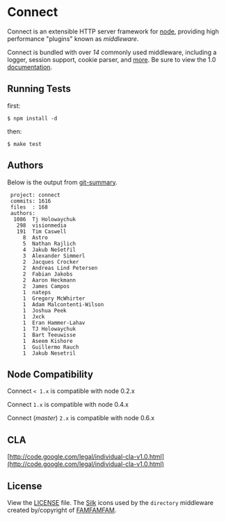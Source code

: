 # Connect

  Connect is an extensible HTTP server framework for [node](http://nodejs.org), providing high performance "plugins" known as _middleware_.

 Connect is bundled with over _14_ commonly used middleware, including
 a logger, session support, cookie parser, and [more](http://senchalabs.github.com/connect). Be sure to view the 1.0 [documentation](http://senchalabs.github.com/connect/).

## Running Tests

first:

    $ npm install -d

then:

    $ make test

## Authors

 Below is the output from [git-summary](http://github.com/visionmedia/git-extras).

     project: connect
     commits: 1616
     files  : 168
     authors: 
      1086	Tj Holowaychuk
       298	visionmedia
       191	Tim Caswell
         8	Astro
         5	Nathan Rajlich
         4	Jakub Nešetřil
         3	Alexander Simmerl
         2	Jacques Crocker
         2	Andreas Lind Petersen
         2	Fabian Jakobs
         2	Aaron Heckmann
         2	James Campos
         1	nateps
         1	Gregory McWhirter
         1	Adam Malcontenti-Wilson
         1	Joshua Peek
         1	Jxck
         1	Eran Hammer-Lahav
         1	TJ Holowaychuk
         1	Bart Teeuwisse
         1	Aseem Kishore
         1	Guillermo Rauch
         1	Jakub Nesetril


## Node Compatibility

  Connect `< 1.x` is compatible with node 0.2.x


  Connect `1.x` is compatible with node 0.4.x


  Connect (_master_) `2.x` is compatible with node 0.6.x

## CLA

 [http://code.google.com/legal/individual-cla-v1.0.html](http://code.google.com/legal/individual-cla-v1.0.html)

## License

View the [LICENSE](https://github.com/senchalabs/connect/blob/master/LICENSE) file. The [Silk](http://www.famfamfam.com/lab/icons/silk/) icons used by the `directory` middleware created by/copyright of [FAMFAMFAM](http://www.famfamfam.com/).
